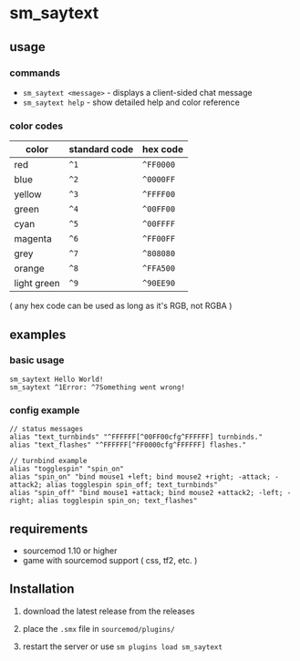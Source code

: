 # sm_saytext

## usage
### commands
- `sm_saytext <message>` - displays a client-sided chat message
- `sm_saytext help` - show detailed help and color reference
### color codes
| color | standard code | hex code |
|-------|---------------|----------|
| red | `^1` | `^FF0000` |
| blue | `^2` | `^0000FF` |
| yellow | `^3` | `^FFFF00` |
| green | `^4` | `^00FF00` |
| cyan | `^5` | `^00FFFF` |
| magenta | `^6` | `^FF00FF` |
| grey | `^7` | `^808080` |
| orange | `^8` | `^FFA500` |
| light green | `^9` | `^90EE90` |

( any hex code can be used as long as it's RGB, not RGBA )

## examples
### basic usage
```
sm_saytext Hello World!
sm_saytext ^1Error: ^7Something went wrong!
```
### config example
```
// status messages
alias "text_turnbinds" "^FFFFFF[^00FF00cfg^FFFFFF] turnbinds."
alias "text_flashes" "^FFFFFF[^FF0000cfg^FFFFFF] flashes."

// turnbind example
alias "togglespin" "spin_on"
alias "spin_on" "bind mouse1 +left; bind mouse2 +right; -attack; -attack2; alias togglespin spin_off; text_turnbinds"
alias "spin_off" "bind mouse1 +attack; bind mouse2 +attack2; -left; -right; alias togglespin spin_on; text_flashes"
```

## requirements
- sourcemod 1.10 or higher
- game with sourcemod support ( css, tf2, etc. )

## Installation
1. download the latest release from the releases
2. place the `.smx` file in `sourcemod/plugins/`

3. restart the server or use `sm plugins load sm_saytext`
